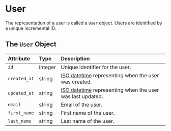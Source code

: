 # User

The representation of a user is called a `User` object. Users are identified by a unique incremental ID.

## The `User` Object

| **Attribute** | **Type** | **Description** |
| :--- | :--- | :--- |
| `id` | integer | Unique identifier for the user. |
| `created_at` | string | [ISO datetime](https://en.wikipedia.org/wiki/ISO_8601) representing when the user was created. |
| `updated_at` | string | [ISO datetime](https://en.wikipedia.org/wiki/ISO_8601) representing when the user was last updated. |
| `email` | string | Email of the user. |
| `first_name` | string | First name of the user. |
| `last_name` | string | Last name of the user. |

